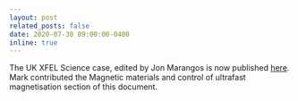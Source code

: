 ```yaml
---
layout: post
related_posts: false
date: 2020-07-30 09:00:00-0400
inline: true
---
```


The UK XFEL Science case, edited by Jon Marangos is now published [here](https://stfc.ukri.org/files/uk-xfel-science-case/). Mark contributed the Magnetic materials and control of ultrafast magnetisation section of this document.
